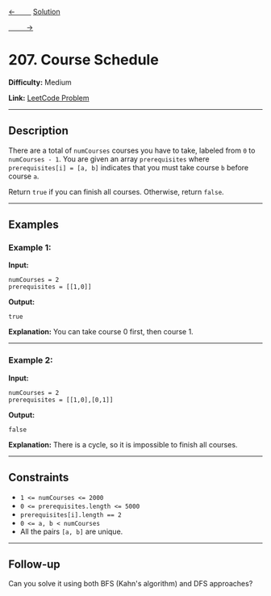 [<-&nbsp;&nbsp;&nbsp;&nbsp;&nbsp;&nbsp;&nbsp;&nbsp;](../200.%20Number%20of%20Islands/statement.md)
[Solution](../207.%20Course%20Schedule/solution.js)

[&nbsp;&nbsp;&nbsp;&nbsp;&nbsp;&nbsp;&nbsp;&nbsp; ->](../207.%20Course%20Schedule/statement.md)

# 207. Course Schedule

**Difficulty:** Medium

**Link:** [LeetCode Problem](https://leetcode.com/problems/course-schedule/)

---

## Description

There are a total of `numCourses` courses you have to take, labeled from `0` to `numCourses - 1`. You are given an array `prerequisites` where `prerequisites[i] = [a, b]` indicates that you must take course `b` before course `a`.

Return `true` if you can finish all courses. Otherwise, return `false`.

---

## Examples

### Example 1:

**Input:**

```plaintext
numCourses = 2
prerequisites = [[1,0]]
```

**Output:**

```plaintext
true
```

**Explanation:**
You can take course 0 first, then course 1.

---

### Example 2:

**Input:**

```plaintext
numCourses = 2
prerequisites = [[1,0],[0,1]]
```

**Output:**

```plaintext
false
```

**Explanation:**
There is a cycle, so it is impossible to finish all courses.

---

## Constraints

- `1 <= numCourses <= 2000`
- `0 <= prerequisites.length <= 5000`
- `prerequisites[i].length == 2`
- `0 <= a, b < numCourses`
- All the pairs `[a, b]` are unique.

---

## Follow-up

Can you solve it using both BFS (Kahn's algorithm) and DFS approaches?
